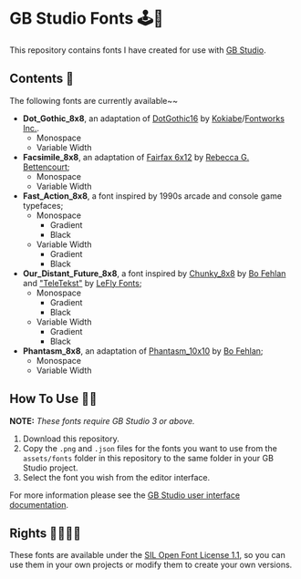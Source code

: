 # GB Studio Fonts 🕹📝

This repository contains fonts I have created for use with [GB Studio](https://github.com/chrismaltby/gb-studio/).


## Contents 📂

The following fonts are currently available~~

- **Dot_Gothic_8x8**, an adaptation of [DotGothic16](https://github.com/fontworks-fonts/DotGothic16) by [Kokiabe](https://github.com/kokiabe)/[Fontworks Inc.](https://github.com/fontworks-fonts).
    - Monospace
    - Variable Width
- **Facsimile_8x8**, an adaptation of [Fairfax 6x12](https://github.com/kreativekorp/open-relay) by [Rebecca G. Bettencourt](http://www.kreativekorp.com/software/fonts/);
    - Monospace
    - Variable Width
- **Fast_Action_8x8**, a font inspired by 1990s arcade and console game typefaces;
    - Monospace
        - Gradient
        - Black
    - Variable Width
        - Gradient
        - Black
- **Our_Distant_Future_8x8**, a font inspired by [Chunky_8x8](https://github.com/beauregardes/fonts) by [Bo Fehlan](https://github.com/beauregardes/) and ["TeleTekst"](https://www.dafont.com/teletekst.font) by [LeFly Fonts](http://lefly.vepar.nl/);
    - Monospace
        - Gradient
        - Black
    - Variable Width
        - Gradient
        - Black
- **Phantasm_8x8**, an adaptation of [Phantasm_10x10](https://github.com/beauregardes/fonts) by [Bo Fehlan](https://github.com/beauregardes/);
    - Monospace
    - Variable Width


## How To Use 👩‍🔬

**NOTE:** *These fonts require GB Studio 3 or above.*

1. Download this repository.
2. Copy the `.png` and `.json` files for the fonts you want to use from the `assets/fonts` folder in this repository to the same folder in your GB Studio project.
3. Select the font you wish from the editor interface.

For more information please see the [GB Studio user interface documentation](https://www.gbstudio.dev/docs/ui-elements/).


## Rights 🏳️‍🌈🏳️‍⚧️

These fonts are available under the [SIL Open Font License 1.1](https://choosealicense.com/licenses/ofl-1.1/), so you can use them in your own projects or modify them to create your own versions.

